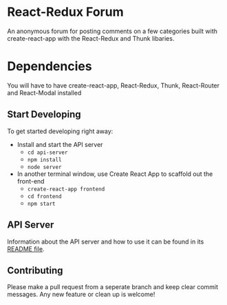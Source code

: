 # React-Redux Forum

An anonymous forum for posting comments on a few categories built with create-react-app with the React-Redux and Thunk libaries. 

# Dependencies

You will have to have create-react-app, React-Redux, Thunk, React-Router and React-Modal installed


## Start Developing

To get started developing right away:

* Install and start the API server
    - `cd api-server`
    - `npm install`
    - `node server`
* In another terminal window, use Create React App to scaffold out the front-end
    - `create-react-app frontend`
    - `cd frontend`
    - `npm start`

## API Server

Information about the API server and how to use it can be found in its [README file](api-server/README.md).



## Contributing

Please make a pull request from a seperate branch and keep clear commit messages. Any new feature or clean up is welcome!
